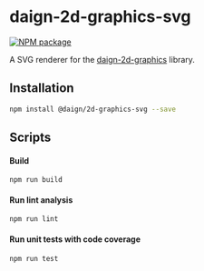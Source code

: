 # daign-2d-graphics-svg

[![NPM package][npm]][npm-url]

A SVG renderer for the [daign-2d-graphics][library-url] library.

## Installation

```sh
npm install @daign/2d-graphics-svg --save
```

## Scripts

#### Build

    npm run build

#### Run lint analysis

    npm run lint

#### Run unit tests with code coverage

    npm run test

[npm]: https://img.shields.io/npm/v/@daign/2d-graphics-svg.svg
[npm-url]: https://www.npmjs.com/package/@daign/2d-graphics-svg
[library-url]: https://github.com/daign/daign-2d-graphics

